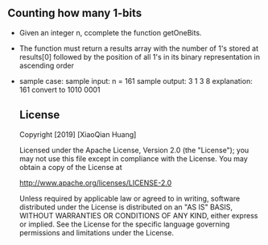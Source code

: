 ## Counting how many 1-bits

- Given an integer n,  ccomplete the function getOneBits. 
- The function must return a results array with the number of 1's stored  at results[0] followed by the position of all 1's in its binary representation in ascending order

- sample case: 
   sample input: n = 161
   sample output: 3 1 3 8
   explanation: 161 convert to 1010 0001
   
   
   ## License
   
   Copyright [2019] [XiaoQian Huang]
   
   Licensed under the Apache License, Version 2.0 (the "License");
   you may not use this file except in compliance with the License.
   You may obtain a copy of the License at
   
   http://www.apache.org/licenses/LICENSE-2.0
   
   Unless required by applicable law or agreed to in writing, software
   distributed under the License is distributed on an "AS IS" BASIS,
   WITHOUT WARRANTIES OR CONDITIONS OF ANY KIND, either express or implied.
   See the License for the specific language governing permissions and
   limitations under the License.
